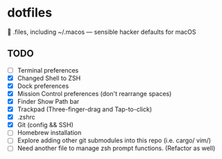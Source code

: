# dotfiles

🔧 .files, including ~/.macos — sensible hacker defaults for macOS

## TODO
- [ ] Terminal preferences
- [x] Changed Shell to ZSH
- [x] Dock preferences
- [x] Mission Control preferences (don't rearrange spaces)
- [x] Finder Show Path bar
- [x] Trackpad (Three-finger-drag and Tap-to-click)
- [x] .zshrc
- [x] Git (config && SSH) 
- [ ] Homebrew installation
- [ ] Explore adding other git submodules into this repo (i.e. cargo/ vim/)
- [ ] Need another file to manage zsh prompt functions. (Refactor as well) 

